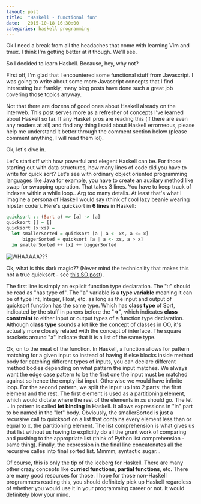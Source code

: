 ```yaml
---
layout: post
title:  "Haskell - functional fun"
date:   2015-10-18 16:30:00
categories: haskell programming
---
```

Ok I need a break from all the headaches that come with learning Vim and tmux. I think I'm getting better at it though. We'll see.

So I decided to learn Haskell. Because, hey, why not?

First off, I'm glad that I encountered some functional stuff from Javascript. I was going to write about some more Javascript concepts that I find interesting but frankly, many blog posts have done such a great job covering those topics anyway. 

Not that there are dozens of good ones about Haskell already on the interweb. This post serves more as a refresher of concepts I've learned about Haskell so far. If any Haskell pros are reading this (if there are even any readers at all) and find any thing I said about Haskell errorneous, please help me understand it better through the comment section below (please comment anything, I will read them lol).

Ok, let's dive in.

Let's start off with how powerful and elegent Haskell can be. For those starting out with data structures, how many lines of code did you have to write for quick sort? Let's see with ordinary object oriented programming languages like Java for example, you have to create an auxilary method like swap for swapping operation. That takes 3 lines. You have to keep track of indexes within a while loop.. Arg too many details. At least that's what I imagine a persona of Haskell would say (think of cool lazy beanie wearing hipster coder). Here's quicksort in **6 lines** in Haskell: 

``` haskell
quicksort :: (Sort a) => [a] -> [a]
quicksort [] = []
quicksort (x:xs) = 
  let smallerSorted = quicksort [a | a <- xs, a <= x]
      biggerSorted = quicksort [a | a <- xs, a > x]
  in smallerSorted ++ [x] ++ biggerSorted
```

![WHAAAAA???](https://www.wearefine.com/mingle/wp-content/uploads/2014/10/unnamed-111.gif)

Ok, what is this dark magic?? (Never mind the technicality that makes this not a true quicksort - see [this SO post](http://stackoverflow.com/questions/7717691/why-is-the-minimalist-example-haskell-quicksort-not-a-true-quicksort)).

The first line is simply an explicit function type declaration. The "::" should be read as "has type of". The "a" variable is a **type variable** meaning it can be of type Int, Integer, Float, etc. as long as the input and output of quicksort function has the same type. Which has **class type** of Sort, indicated by the stuff in parens before the "=>", which indicates **class constraint** to either input or output types of a function type declaration. Although **class type** sounds a lot like the concept of classes in OO, it's actually more closely related with the concept of interface. The square brackets around "a" indicate that it is a list of the same type.

Ok, on to the meat of the function. In Haskell, a function allows for pattern matching for a given input so instead of having if else blocks inside method body for catching different types of inputs, you can declare different method bodies depending on what pattern the input matches. We always want the edge case pattern to be the first one the input must be matched against so hence the empty list input. Otherwise we would have infinite loop. For the second pattern, we split the input up into 2 parts: the first element and the rest. The first element is used as a partitioning element, which would dictate where the rest of the elements in xs should go. The let .. in pattern is called **let binding** in Haskell. It allows expressions in "in" part to be named in the "let" body. Obviously, the smallerSorted is just a recursive call to quicksort on a list that contains every element less than or equal to x, the partitioning element. The list comprehension is what gives us that list without us having to explicitly do all the grunt work of comparing and pushing to the appropriate list (think of Python list comprehension - same thing). Finally, the expression in the final line concatenates all the recursive calles into final sorted list. Mmmm, syntactic sugar...

Of course, this is only the tip of the iceberg for Haskell. There are many other crazy concepts like **curried functions**, **partial functions**, etc. There are many good resources for those. I hope for those non-Haskell programmers reading this, you should definitely pick up Haskell regardless of whether you would use it in your programming career or not. It would definitely blow your mind. 

